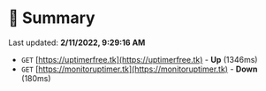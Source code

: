 # 📖 Summary
Last updated: **2/11/2022, 9:29:16 AM**

- `GET` [https://uptimerfree.tk](https://uptimerfree.tk) - **Up** (1346ms)
- `GET` [https://monitoruptimer.tk](https://monitoruptimer.tk) - **Down** (180ms)

